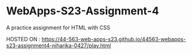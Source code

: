 # WebApps-S23-Assignment-4
A practice assignment for HTML with CSS

HOSTED ON : https://44-563-web-apps-s23.github.io/44563-webapps-s23-assignment4-niharika-0427/play.html
